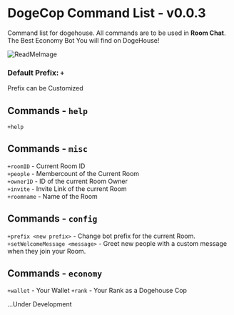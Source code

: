 # DogeCop Command List - v0.0.3

Command list for dogehouse. All commands are to be used in **Room Chat**. The Best Economy Bot You will find on DogeHouse!

![ReadMeImage](https://steamcdn-a.akamaihd.net/steamcommunity/public/images/avatars/0e/0e0fe01692ebc7c4fcdef9750072c8974b2bf7a8_full.jpg) 

### Default Prefix: `+` 

Prefix can be Customized

## Commands - `help`

`+help`

## Commands - `misc`

`+roomID` - Current Room ID <br/>
`+people` - Membercount of the Current Room<br/>
`+ownerID` - ID of the current Room Owner<br/>
`+invite` - Invite Link of the current Room<br/>
`+roomname` - Name of the Room<br/>

## Commands - `config`

`+prefix <new prefix>` - Change bot prefix for the current Room. <br />
`+setWelcomeMessage <message>` - Greet new people with a custom message when they join your Room.

## Commands - `economy`

`+wallet` - Your Wallet
`+rank` - Your Rank as a Dogehouse Cop

...Under Development

